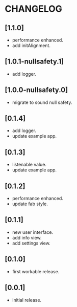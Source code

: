 # CHANGELOG

## [1.1.0]

* performance enhanced.
* add initAlignment.

## [1.0.1-nullsafety.1]

* add logger.

## [1.0.0-nullsafety.0]

* migrate to sound null safety.

## [0.1.4]

* add logger.
* update example app.

## [0.1.3]

* listenable value.
* update example app.

## [0.1.2]

* performance enhanced.
* update fab style.

## [0.1.1]

* new user interface.
* add info view.
* add settings view.

## [0.1.0]

* first workable release.

## [0.0.1]

* initial release.
